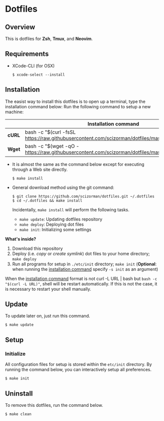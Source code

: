 # Dotfiles


## Overview
This is dotfiles for **Zsh**, **Tmux**, and **Neovim**. 


## Requirements
- XCode-CLI (for OSX)

    ```console
    $ xcode-select --install
    ```


## Installation
The easist way to install this dotfiles is to open up a terminal, type the installation command below: Run the following command to setup a new machine:

<table>
  <thead>
    <tr>
      <th></th>
      <th><a name="oneliner">Installation command</a></th>
    </tr>
  </thead>
  <tbody>
    <tr>
      <td><strong>cURL</strong></td>
      <td>bash -c "$(curl -fsSL <a href="https://raw.githubusercontent.com/scizorman/dotfiles/master/etc/install">https://raw.githubusercontent.com/scizorman/dotfiles/master/etc/install.sh</a>)"</td>
    </tr>
    <tr>
      <td><strong>Wget</strong></td>
      <td>bash -c "$(wget -qO - <a href="https://raw.githubusercontent.com/scizorman/dotfiles/master/etc/install">https://raw.githubusercontent.com/scizorman/dotfiles/master/etc/install.sh</a>)"</td>
    </tr>
  </tbody>
</table>

- It is almost the same as the command below except for executing through a Web site directly.

  ```console
  $ make install
  ```

- General download method using the git command:

  ```console
  $ git clone https://github.com/scizorman/dotfiles.git ~/.dotfiles
  $ cd ~/.dotfiles && make install
  ```

  Incidentally, `make install` will perform the following tasks.

  - `make update`: Updating dotfiles repository
  - `make deploy`: Deploying dot files
  - `make init`: Initializing some settings

**What's inside?**
1. Download this repository
1. Deploy (i.e. *copy* or *create symlink*) dot files to your home directory; `make deploy`
1. Run all programs for setup in `./etc/init` directory; `make init` (**Optional**: when running the [installation command](#oneliner) specify `-s init` as an argument)

When the [installation command](#onliner) format is not curl -L URL | bash but `bash -c "$(curl -L URL)"`, shell will be restart automatically. If this is not the case, it is necessary to restart your shell manually.


## Update
To update later on, just run this command.

  ```console
  $ make update
  ```

## Setup

### Initialize
All configuration files for setup is stored within the `etc/init` directory. By running the command below, you can interactively setup all preferences.

  ```console
  $ make init
  ```

## Uninstall
To remove this dotfiles, run the command below.

  ```console
  $ make clean
  ```
